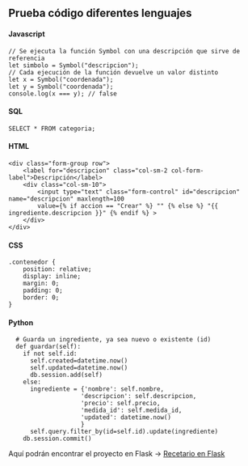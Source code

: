 ## Prueba código diferentes lenguajes

#### Javascript
```
// Se ejecuta la función Symbol con una descripción que sirve de referencia
let simbolo = Symbol("descripcion");
// Cada ejecución de la función devuelve un valor distinto
let x = Symbol("coordenada");
let y = Symbol("coordenada");
console.log(x === y); // false
```

#### SQL
```
SELECT * FROM categoria;
```


#### HTML
```
<div class="form-group row">
    <label for="descripcion" class="col-sm-2 col-form-label">Descripción</label>
    <div class="col-sm-10">
        <input type="text" class="form-control" id="descripcion" name="descripcion" maxlength=100
        value={% if accion == "Crear" %} "" {% else %} "{{ ingrediente.descripcion }}" {% endif %} >
    </div>
</div>
```

#### CSS
```
.contenedor {
    position: relative;
    display: inline;
    margin: 0; 
    padding: 0; 
    border: 0;
}
```

#### Python
```
  # Guarda un ingrediente, ya sea nuevo o existente (id)
  def guardar(self):
    if not self.id:
      self.created=datetime.now()
      self.updated=datetime.now()
      db.session.add(self)
    else:
      ingrediente = {'nombre': self.nombre, 
                    'descripcion': self.descripcion,
                    'precio': self.precio,
                    'medida_id': self.medida_id,
                    'updated': datetime.now()
                    }
      self.query.filter_by(id=self.id).update(ingrediente)
    db.session.commit()
```

Aquí podrán encontrar el proyecto en Flask -> [Recetario en Flask](https://github.com/dchaconoca/Recetario-en-Flask)
